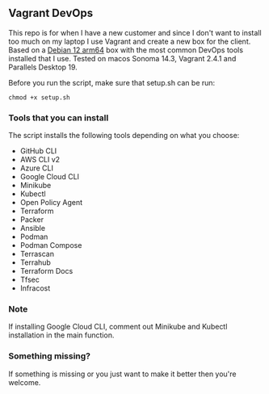 ## Vagrant DevOps
This repo is for when I have a new customer and since I don't want to install too much on my laptop I use Vagrant and create a new box for the client. 
Based on a [Debian 12 arm64](https://app.vagrantup.com/gutehall/boxes/debian-12) box with the most common DevOps tools installed that I use. 
Tested on macos Sonoma 14.3, Vagrant 2.4.1 and Parallels Desktop 19.


Before you run the script, make sure that setup.sh can be run:

```
chmod +x setup.sh
```

### Tools that you can install
The script installs the following tools depending on what you choose:

* GitHub CLI
* AWS CLI v2
* Azure CLI
* Google Cloud CLI
* Minikube
* Kubectl
* Open Policy Agent
* Terraform
* Packer
* Ansible
* Podman
* Podman Compose
* Terrascan
* Terrahub
* Terraform Docs
* Tfsec
* Infracost

### Note
If installing Google Cloud CLI, comment out Minikube and Kubectl installation in the main function.

### Something missing?
If something is missing or you just want to make it better then you're welcome.

